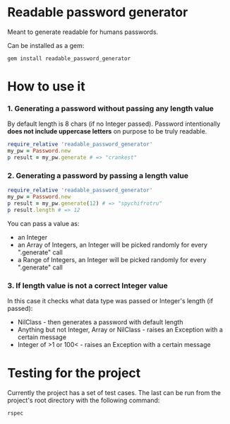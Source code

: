 # Readable password generator
Meant to generate readable for humans passwords.

Can be installed as a gem:
```
gem install readable_password_generator
```

# How to use it

### 1. Generating a password without passing any length value
By default length is 8 chars (if no Integer passed).
Password intentionally **does not include uppercase letters** on purpose to be truly readable.

```ruby
require_relative 'readable_password_generator'
my_pw = Password.new
p result = my_pw.generate # => "crankest"
```


### 2. Generating a password by passing a length value

```ruby
require_relative 'readable_password_generator'
my_pw = Password.new
p result = my_pw.generate(12) # => "spychifrotru"
p result.length # => 12
```

You can pass a value as:
* an Integer
* an Array of Integers, an Integer will be picked randomly for every ".generate" call
* a Range of Integers, an Integer will be picked randomly for every ".generate" call

### 3. If length value is not a correct Integer value
In this case it checks what data type was passed or Integer's length (if passed):
* NilClass - then generates a password with default length
* Anything but not Integer, Array or NilClass - raises an Exception with a certain message
* Integer of >1 or 100< - raises an Exception with a certain message

# Testing for the project
Currently the project has a set of test cases. The last can be run from the project's root directory with the following command:
```
rspec
```
